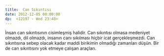```yaml
---
title:  Can Sıkıntısı
date: 2012-12-05 00:00:00
dp:  <12197 - Wed 23:48>
---
```



İnsan can sıkıntısının cisimleşmiş halidir. Can sıkıntısı olmasa medeniyet olmazdı, dil olmazdı, insanın canı sıkılması hiçbir icat gerçekleşmezdi. Can sıkıntısına sebep olacak kadar maddi birikimin olmadığı zamanları düşün. Bir de can sıkıntısını yok etmeye çalışan araçları. 




